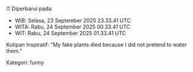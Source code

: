 ⏰ Diperbarui pada:
- WIB: Selasa, 23 September 2025 23.33.41 UTC
- WITA: Rabu, 24 September 2025 00.33.41 UTC
- WIT: Rabu, 24 September 2025 01.33.41 UTC

Kutipan Inspiratif:
"My fake plants died because I did not pretend to water them."


Kategori: funny

